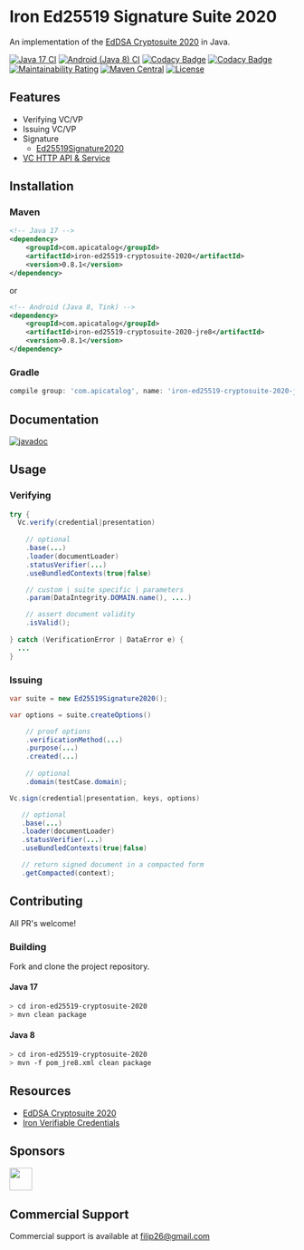 # Iron Ed25519 Signature Suite 2020

An implementation of the [EdDSA Cryptosuite 2020](https://w3c-ccg.github.io/di-eddsa-2020/) in Java.

[![Java 17 CI](https://github.com/filip26/iron-ed25519-cryptosuite-2020/actions/workflows/java17-build.yml/badge.svg)](https://github.com/filip26/iron-ed25519-cryptosuite-2020/actions/workflows/java17-build.yml)
[![Android (Java 8) CI](https://github.com/filip26/iron-ed25519-cryptosuite-2020/actions/workflows/java8-build.yml/badge.svg)](https://github.com/filip26/iron-ed25519-cryptosuite-2020/actions/workflows/java8-build.yml)
[![Codacy Badge](https://app.codacy.com/project/badge/Grade/806688cdb1d248e8b5cc2a67f6c2f0f8)](https://www.codacy.com/gh/filip26/iron-ed25519-cryptosuite-2020/dashboard?utm_source=github.com&amp;utm_medium=referral&amp;utm_content=filip26/iron-ed25519-cryptosuite-2020&amp;utm_campaign=Badge_Grade)
[![Codacy Badge](https://app.codacy.com/project/badge/Coverage/806688cdb1d248e8b5cc2a67f6c2f0f8)](https://www.codacy.com/gh/filip26/iron-ed25519-cryptosuite-2020/dashboard?utm_source=github.com&utm_medium=referral&utm_content=filip26/iron-ed25519-cryptosuite-2020&utm_campaign=Badge_Coverage)
[![Maintainability Rating](https://sonarcloud.io/api/project_badges/measure?project=filip26_iron-ed25519-cryptosuite-2020&metric=sqale_rating)](https://sonarcloud.io/dashboard?id=filip26_iron-ed25519-cryptosuite-2020)
[![Maven Central](https://img.shields.io/maven-central/v/com.apicatalog/iron-ed25519-cryptosuite-2020.svg?label=Maven%20Central)](https://search.maven.org/search?q=g:%22com.apicatalog%22%20AND%20a:%22iron-ed25519-cryptosuite-2020%22)
[![License](https://img.shields.io/badge/License-Apache%202.0-blue.svg)](https://opensource.org/licenses/Apache-2.0)

## Features

* Verifying VC/VP   
* Issuing VC/VP
* Signature
  * [Ed25519Signature2020](https://w3c-ccg.github.io/di-eddsa-2020/#ed25519signature2020)
* [VC HTTP API & Service](https://github.com/filip26/iron-vc-api)

## Installation

### Maven

```xml
<!-- Java 17 -->
<dependency>
    <groupId>com.apicatalog</groupId>
    <artifactId>iron-ed25519-cryptosuite-2020</artifactId>
    <version>0.8.1</version>
</dependency>

```

or

```xml
<!-- Android (Java 8, Tink) -->
<dependency>
    <groupId>com.apicatalog</groupId>
    <artifactId>iron-ed25519-cryptosuite-2020-jre8</artifactId>
    <version>0.8.1</version>
</dependency>
```

### Gradle

```gradle
compile group: 'com.apicatalog', name: 'iron-ed25519-cryptosuite-2020-jre8', version: '0.8.1'
```

## Documentation

[![javadoc](https://javadoc.io/badge2/com.apicatalog/iron-ed25519-cryptosuite-2020/javadoc.svg)](https://javadoc.io/doc/com.apicatalog/iron-ed25519-cryptosuite-2020)

## Usage

### Verifying 

```java
try {
  Vc.verify(credential|presentation)
      
    // optional
    .base(...)
    .loader(documentLoader) 
    .statusVerifier(...)
    .useBundledContexts(true|false)

    // custom | suite specific | parameters
    .param(DataIntegrity.DOMAIN.name(), ....)

    // assert document validity
    .isValid();
    
} catch (VerificationError | DataError e) {
  ...
}

```

### Issuing

```java
var suite = new Ed25519Signature2020();

var options = suite.createOptions()

    // proof options
    .verificationMethod(...)
    .purpose(...)
    .created(...)
    
    // optional
    .domain(testCase.domain);

Vc.sign(credential|presentation, keys, options)

   // optional
   .base(...)
   .loader(documentLoader) 
   .statusVerifier(...)
   .useBundledContexts(true|false)

   // return signed document in a compacted form
   .getCompacted(context);

```

## Contributing

All PR's welcome!

### Building

Fork and clone the project repository.

#### Java 17
```bash
> cd iron-ed25519-cryptosuite-2020
> mvn clean package
```

#### Java 8
```bash
> cd iron-ed25519-cryptosuite-2020
> mvn -f pom_jre8.xml clean package
```

## Resources
* [EdDSA Cryptosuite 2020](https://w3c-ccg.github.io/di-eddsa-2020/)
* [Iron Verifiable Credentials](https://github.com/filip26/iron-verifiable-credentials)

## Sponsors

<a href="https://github.com/digitalbazaar">
  <img src="https://avatars.githubusercontent.com/u/167436?s=200&v=4" width="40" />
</a> 

## Commercial Support
Commercial support is available at filip26@gmail.com
